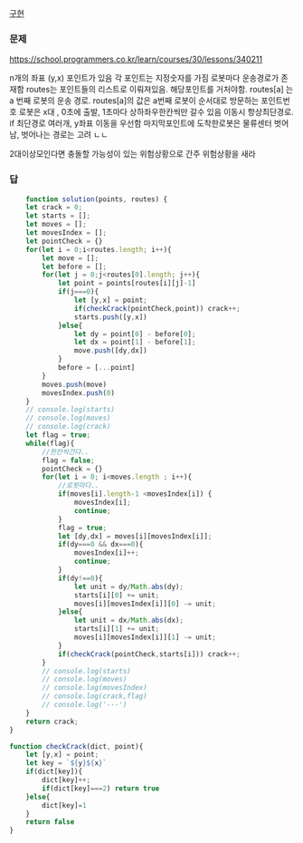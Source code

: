 [구현](../theory/구현.md)
### 문제
https://school.programmers.co.kr/learn/courses/30/lessons/340211

n개의 좌표 (y,x) 포인트가 있음 각 포인트는 지정숫자를 가짐
로봇마다 운송경로가 존재함
routes는 포인트들의 리스트로 이뤄져있음. 해당포인트를 거처야함. 
routes[a] 는 a 번째 로봇의 운송 경로.
routes[a]의 값은 a번째 로봇이 순서대로 방문하는 포인트번호
로봇은 x대 , 0초에 출발, 1초마다 상하좌우한칸씩만 갈수 있음
이동시 항상최단경로. if 최단경로 여러개, y좌표 이동을 우선함
마지막포인트에 도착한로봇은 물류센터 벗어남, 벗어나는 경로는 고려 ㄴㄴ

2대이상모인다면 충돌할 가능성이 있는 위험상황으로 간주
위험상황을 새라

### 답
```js
	function solution(points, routes) {
    let crack = 0;
    let starts = [];
    let moves = [];
    let movesIndex = [];
    let pointCheck = {}
    for(let i = 0;i<routes.length; i++){
        let move = [];
        let before = [];
        for(let j = 0;j<routes[0].length; j++){
            let point = points[routes[i][j]-1]
            if(j===0){
                let [y,x] = point;
                if(checkCrack(pointCheck,point)) crack++;
                starts.push([y,x])
            }else{
                let dy = point[0] - before[0];
                let dx = point[1] - before[1];
                move.push([dy,dx])
            }
            before = [...point]    
        }
        moves.push(move)
        movesIndex.push(0)
    }
    // console.log(starts)
    // console.log(moves)
    // console.log(crack)
    let flag = true;
    while(flag){
        //한칸씩간다..
        flag = false;
        pointCheck = {}
        for(let i = 0; i<moves.length ; i++){
            //로봇마다..
            if(moves[i].length-1 <movesIndex[i]) {
                movesIndex[i];
                continue;
            }
            flag = true;
            let [dy,dx] = moves[i][movesIndex[i]];
            if(dy===0 && dx===0){
                movesIndex[i]++;
                continue;
            }
            if(dy!==0){
                let unit = dy/Math.abs(dy);
                starts[i][0] += unit;
                moves[i][movesIndex[i]][0] -= unit;
            }else{
                let unit = dx/Math.abs(dx);
                starts[i][1] += unit;
                moves[i][movesIndex[i]][1] -= unit;
            }
            if(checkCrack(pointCheck,starts[i])) crack++;
        }
        // console.log(starts)
        // console.log(moves)
        // console.log(movesIndex)
        // console.log(crack,flag)
        // console.log('---')
    }
    return crack;
}

function checkCrack(dict, point){
    let [y,x] = point;
    let key = `${y}${x}`
    if(dict[key]){
        dict[key]++;
        if(dict[key]===2) return true
    }else{
        dict[key]=1
    }
    return false
}


```